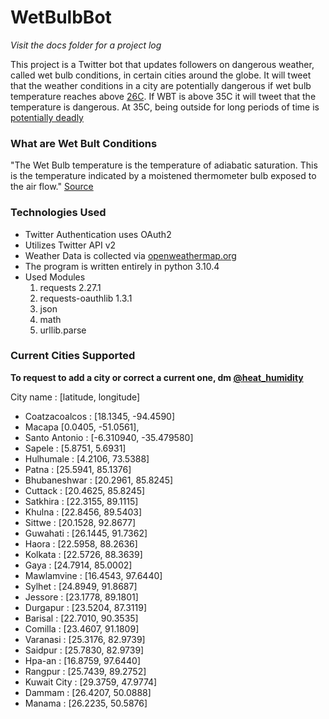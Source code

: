 # WetBulbBot   

*Visit the docs folder for a project log*

This project is a Twitter bot that updates followers on dangerous weather, called wet bulb conditions, in certain cities around the globe. It will tweet that the weather conditions in a city are potentially dangerous if wet bulb temperature reaches above [26C](https://research.noaa.gov/article/ArtMID/587/ArticleID/2621/Dangerous-humid-heat-extremes-occurring-decades-before-expected). If WBT is above 35C it will tweet that the temperature is dangerous. At 35C, being outside for long periods of time is [potentially deadly](https://research.noaa.gov/article/ArtMID/587/ArticleID/2621/Dangerous-humid-heat-extremes-occurring-decades-before-expected)

### What are Wet Bult Conditions

"The Wet Bulb temperature is the temperature of adiabatic saturation. This is the temperature indicated by a moistened thermometer bulb exposed to the air flow." [Source](https://www.weather.gov/source/zhu/ZHU_Training_Page/definitions/dry_wet_bulb_definition/dry_wet_bulb.html)

### Technologies Used
- Twitter Authentication uses OAuth2
- Utilizes Twitter API v2
- Weather Data is collected via [openweathermap.org](https://openweathermap.org/)
- The program is written entirely in python 3.10.4
- Used Modules
    1. requests 2.27.1
    2. requests-oauthlib 1.3.1
    3. json
    4. math
    5. urllib.parse

### Current Cities Supported

**To request to add a city or correct a current one, dm [@heat_humidity](https://twitter.com/heat_humidity)**

City name : [latitude, longitude]
- Coatzacoalcos : [18.1345, -94.4590]
- Macapa [0.0405, -51.0561],
- Santo Antonio : [-6.310940, -35.479580]
- Sapele : [5.8751, 5.6931]
- Hulhumale : [4.2106, 73.5388]
- Patna : [25.5941, 85.1376]
- Bhubaneshwar : [20.2961, 85.8245]
- Cuttack : [20.4625, 85.8245]
- Satkhira : [22.3155, 89.1115]
- Khulna : [22.8456, 89.5403]
- Sittwe : [20.1528, 92.8677]
- Guwahati : [26.1445, 91.7362]
- Haora : [22.5958, 88.2636]
- Kolkata : [22.5726, 88.3639]
- Gaya : [24.7914, 85.0002]
- Mawlamvine : [16.4543, 97.6440]
- Sylhet : [24.8949, 91.8687]
- Jessore : [23.1778, 89.1801]
- Durgapur : [23.5204, 87.3119]
- Barisal : [22.7010, 90.3535]
- Comilla : [23.4607, 91.1809]
- Varanasi : [25.3176, 82.9739]
- Saidpur : [25.7830, 82.9739]
- Hpa-an : [16.8759, 97.6440]
- Rangpur : [25.7439, 89.2752]
- Kuwait City : [29.3759, 47.9774]
- Dammam : [26.4207, 50.0888]
- Manama : [26.2235, 50.5876]

